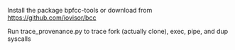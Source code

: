 Install the package bpfcc-tools or download from https://github.com/iovisor/bcc

Run trace_provenance.py to trace fork (actually clone), exec, pipe, and dup syscalls